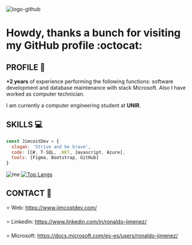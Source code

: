 ![logo-github](https://user-images.githubusercontent.com/53100460/88737085-7e73a480-d0fe-11ea-88de-5f60e76f717c.png)

# Howdy, thanks a bunch for visiting my GitHub profile :octocat:
 

## PROFILE :necktie:

**+2 years** of experience performing the following functions: 
software development and database maintenance with stack Microsoft. 
Also I have worked as computer technician.

I am currently a computer engineering student at **UNIR**.

## SKILLS :computer:
```javascript
const JimcostDev = {
  slogan: 'Strive and be brave',
  code: [C#, T-SQL, .NET, Javascript, Azure],
  tools: [Figma, Bootstrap, GitHub]
}
```

![me](https://github-readme-stats.vercel.app/api?username=JimcostDev&hide=contribs,prs&theme=material-palenight&show_icons=true) 
[![Top Langs](https://github-readme-stats.vercel.app/api/top-langs/?username=JimcostDev&layout=compact&theme=buefy)](https://github.com/LceballosE/github-readme-stats)


## CONTACT :handshake: 
:star:  Web: https://www.jimcostdev.com/

:star:  LinkedIn: https://www.linkedin.com/in/ronaldo-jimenez/

:star: Microsoft: https://docs.microsoft.com/es-es/users/ronaldo-jimenez/

